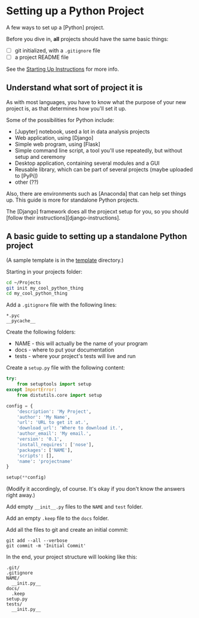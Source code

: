 # Setting up a Python Project

A few ways to set up a [Python] project.

Before you dive in, **all** projects should have the same basic
things:

- [ ] git initialized, with a `.gitignore` file
- [ ] a project README file

See the [Starting Up Instructions](../README.md) for more info.

## Understand what sort of project it is

As with most languages, you have to know what the purpose of your new
project is, as that determines how you'll set it up.

Some of the possibilities for Python include:

- [Jupyter] notebook, used a lot in data analysis projects
- Web application, using [Django]
- Simple web program, using [Flask]
- Simple command line script, a tool you'll use repeatedly, but
  without setup and ceremony
- Desktop application, containing several modules and a GUI
- Reusable library, which can be part of several projects (maybe
  uploaded to [PyPi])
- other (??)

Also, there are environments such as [Anaconda] that can help set things
up. This guide is more for standalone Python projects.

The [Django] framework does all the projecxt setup for you, so you
should [follow their instructions][django-instructions].

## A basic guide to setting up a standalone Python project

(A sample template is in the [template](./template/) directory.)

Starting in your projects folder:

```bash
cd ~/Projects
git init my_cool_python_thing
cd my_cool_python_thing
```

Add a `.gitignore` file with the following lines:

```
*.pyc
__pycache__
```

Create the following folders:

- NAME - this will actually be the name of your program
- docs - where to put your documentation
- tests - where your project's tests will live and run

Create a `setup.py` file with the following content:

```python
try:
    from setuptools import setup
except ImportError:
    from distutils.core import setup

config = {
    'description': 'My Project',
    'author': 'My Name',
    'url': 'URL to get it at.',
    'download_url': 'Where to download it.',
    'author_email': 'My email.',
    'version': '0.1',
    'install_requires': ['nose'],
    'packages': ['NAME'],
    'scripts': [],
    'name': 'projectname'
}

setup(**config)
```

(Modify it accordingly, of course. It's okay if you don't know the
answers right away.)

Add empty `__init__.py` files to the `NAME` and `test` folder.

Add an empty `.keep` file to the `docs` folder.

Add all the files to git and create an initial commit:

```
git add --all --verbose
git commit -m 'Initial Commit'
```

In the end, your project structure will looking like this:

```
.git/
.gitignore
NAME/
  __init.py__
docs/
  .keep
setup.py
tests/
  __init.py__
```
